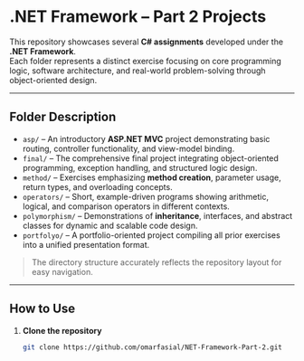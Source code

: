 # .NET Framework – Part 2 Projects

This repository showcases several **C# assignments** developed under the **.NET Framework**.  
Each folder represents a distinct exercise focusing on core programming logic, software architecture, and real-world problem-solving through object-oriented design.

---

## Folder Description

- `asp/` – An introductory **ASP.NET MVC** project demonstrating basic routing, controller functionality, and view-model binding.  
- `final/` – The comprehensive final project integrating object-oriented programming, exception handling, and structured logic design.  
- `method/` – Exercises emphasizing **method creation**, parameter usage, return types, and overloading concepts.  
- `operators/` – Short, example-driven programs showing arithmetic, logical, and comparison operators in different contexts.  
- `polymorphism/` – Demonstrations of **inheritance**, interfaces, and abstract classes for dynamic and scalable code design.  
- `portfolyo/` – A portfolio-oriented project compiling all prior exercises into a unified presentation format.

> The directory structure accurately reflects the repository layout for easy navigation.

---

## How to Use

1. **Clone the repository**
   ```bash
   git clone https://github.com/omarfasial/NET-Framework-Part-2.git
